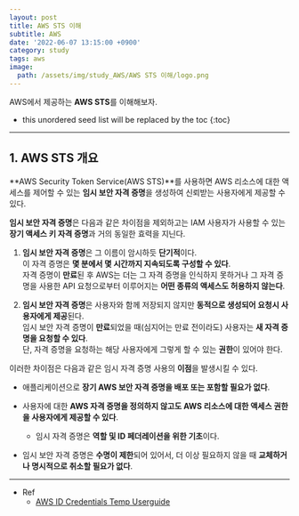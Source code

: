 ```yaml
---
layout: post
title: AWS STS 이해
subtitle: AWS
date: '2022-06-07 13:15:00 +0900'
category: study
tags: aws
image:
  path: /assets/img/study_AWS/AWS STS 이해/logo.png
---
```


AWS에서 제공하는 **AWS STS**를 이해해보자.

<!--more-->

* this unordered seed list will be replaced by the toc
{:toc}

<hr/>

## 1. AWS STS 개요

**AWS Security Token Service(AWS STS)**를 사용하면 AWS 리소스에 대한 액세스를 제어할 수 있는 **임시 보안 자격 증명**을 생성하여 신뢰받는 사용자에게 제공할 수 있다. 

**임시 보안 자격 증명**은 다음과 같은 차이점을 제외하고는 IAM 사용자가 사용할 수 있는 **장기 액세스 키 자격 증명**과 거의 동일한 효력을 지닌다.

1. **임시 보안 자격 증명**은 그 이름이 암시하듯 **단기적**이다. <br>
  이 자격 증명은 **몇 분에서 몇 시간까지 지속되도록 구성할 수 있다**. <br>
  자격 증명이 **만료**된 후 AWS는 더는 그 자격 증명을 인식하지 못하거나 그 자격 증명을 사용한 API 요청으로부터 이루어지는 **어떤 종류의 액세스도 허용하지 않는다**.

2. **임시 보안 자격 증명**은 사용자와 함께 저장되지 않지만 **동적으로 생성되어 요청시 사용자에게 제공**된다. <br>
  임시 보안 자격 증명이 **만료**되었을 때(심지어는 만료 전이라도) 사용자는 **새 자격 증명을 요청할 수 있다**. <br>
  단, 자격 증명을 요청하는 해당 사용자에게 그렇게 할 수 있는 **권한**이 있어야 한다.

이러한 차이점은 다음과 같은 임시 자격 증명 사용의 **이점**을 발생시킬 수 있다.

* 애플리케이션으로 **장기 AWS 보안 자격 증명을 배포 또는 포함할 필요가 없다**.

* 사용자에 대한 **AWS 자격 증명을 정의하지 않고도 AWS 리소스에 대한 액세스 권한을 사용자에게 제공할 수 있다**. 
  + 임시 자격 증명은 **역할 및 ID 페더레이션을 위한 기초**이다.

* 임시 보안 자격 증명은 **수명이 제한**되어 있어서, 더 이상 필요하지 않을 때 **교체하거나 명시적으로 취소할 필요가 없다**. 

<hr/>

* Ref
  - [AWS ID Credentials Temp Userguide](https://docs.aws.amazon.com/ko_kr/IAM/latest/UserGuide/id_credentials_temp.html)